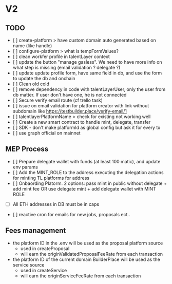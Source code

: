 # V2

## TODO

- [ ] create-platform > have custom domain auto generated based on name (like handle)
- [ ] configure-platform > what is tempFormValues?
- [ ] clean workfer profile in talentLayer context
- [ ] update the button "manage gasless". We need to have more info on what step is missing (email validation ? delegate ?)
- [ ] update update profile form, have same field in db, and use the form to update the db and onchain
- [ ] Clean old cold
- [ ] remove dependency in code with talentLayerUser, only the user from db matter. If user don't have one, he is not connected
- [ ] Secure verify email route (cf trello task)
- [ ] issue on email validation for platform creator with link without subdomain like https://testbuilder.place/verify-email/1
- [ ] talentlayerPlatformName > check for existing not working well
- [ ] Create a new smart contract to handle mint, delegate, transfer
- [ ] SDK - don't make platformId as global config but ask it for every tx
- [ ] use graph official on mainnet


## MEP Process

- [ ] Prepare delegate wallet with funds (at least 100 matic), and update env params
- [ ] Add the MINT_ROLE to the address executing the delegation actions for minting TL platforms for address
- [ ] Onbaording Platorm. 2 options: pass mint in public without delegate + add mint fee OR use delegate mint + add delegate wallet with MINT ROLE
- [ ] All ETH addresses in DB must be in caps
- [ ] reactive cron for emails for new jobs, proposals ect..

## Fees management

- the platform ID in the .env will be used as the proposal platform source
    - used in createProposal
    - will earn the originValidatedProposalFeeRate from each transaction
- the platform ID of the current domain BuilderPlace will be used as the service source
    - used in createService
    - will earn the originServiceFeeRate from each transaction